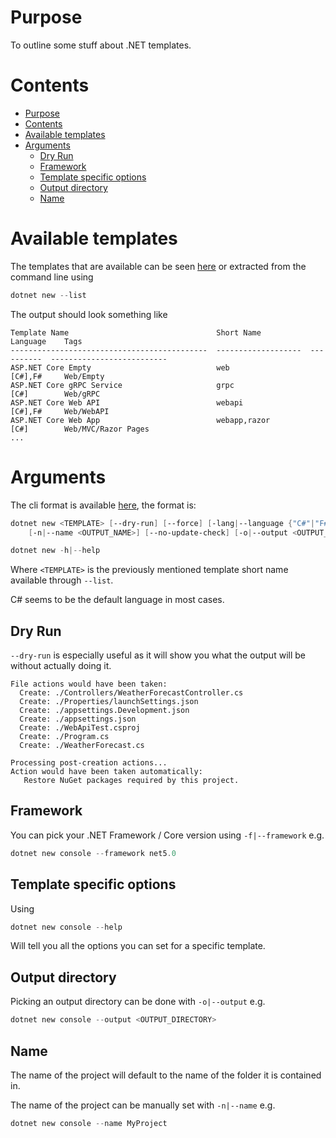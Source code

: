 # Purpose

To outline some stuff about .NET templates.

# Contents

- [Purpose](#purpose)
- [Contents](#contents)
- [Available templates](#available-templates)
- [Arguments](#arguments)
  - [Dry Run](#dry-run)
  - [Framework](#framework)
  - [Template specific options](#template-specific-options)
  - [Output directory](#output-directory)
  - [Name](#name)

# Available templates

The templates that are available can be seen [here](https://docs.microsoft.com/en-us/dotnet/core/tools/dotnet-new#arguments) or extracted from the command line using

```ps1
dotnet new --list
```

The output should look something like

```
Template Name                                 Short Name           Language    Tags
--------------------------------------------  -------------------  ----------  --------------------------
ASP.NET Core Empty                            web                  [C#],F#     Web/Empty
ASP.NET Core gRPC Service                     grpc                 [C#]        Web/gRPC
ASP.NET Core Web API                          webapi               [C#],F#     Web/WebAPI
ASP.NET Core Web App                          webapp,razor         [C#]        Web/MVC/Razor Pages
...
```

# Arguments

The cli format is available [here](https://docs.microsoft.com/en-us/dotnet/core/tools/dotnet-new#synopsis), the format is:

```ps1
dotnet new <TEMPLATE> [--dry-run] [--force] [-lang|--language {"C#"|"F#"|VB}]
    [-n|--name <OUTPUT_NAME>] [--no-update-check] [-o|--output <OUTPUT_DIRECTORY>] [Template options]

dotnet new -h|--help
```

Where `<TEMPLATE>` is the previously mentioned template short name available through `--list`.

C# seems to be the default language in most cases.

## Dry Run

`--dry-run` is especially useful as it will show you what the output will be without actually doing it.

```
File actions would have been taken:
  Create: ./Controllers/WeatherForecastController.cs
  Create: ./Properties/launchSettings.json
  Create: ./appsettings.Development.json
  Create: ./appsettings.json
  Create: ./WebApiTest.csproj
  Create: ./Program.cs
  Create: ./WeatherForecast.cs

Processing post-creation actions...
Action would have been taken automatically:
   Restore NuGet packages required by this project.
```

## Framework

You can pick your .NET Framework / Core version using `-f|--framework` e.g.

```ps1
dotnet new console --framework net5.0
```

## Template specific options

Using

```ps1
dotnet new console --help
```

Will tell you all the options you can set for a specific template.

## Output directory

Picking an output directory can be done with `-o|--output` e.g.

```ps1
dotnet new console --output <OUTPUT_DIRECTORY>
```

## Name

The name of the project will default to the name of the folder it is contained in.

The name of the project can be manually set with `-n|--name` e.g.

```ps1
dotnet new console --name MyProject
```
